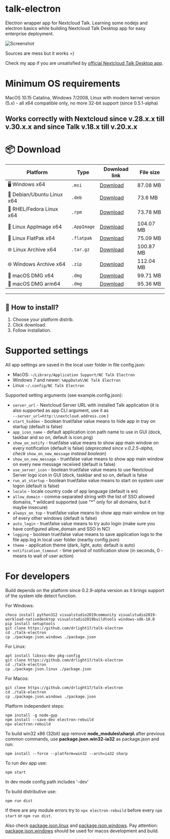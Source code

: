# talk-electron
Electron wrapper app for Nextcloud Talk. Learning some nodejs and electron basics while building Nextcloud Talk Desktop app for easy enterprise deployment.

![Screenshot](https://github.com/user-attachments/assets/2eab2590-9782-4c2f-b4f1-2805c7b4d4b9)


Sources are mess but it works =)

Check my app if you are unsatisfied by [official Nextcloud Talk Desktop app](https://github.com/nextcloud/talk-desktop).

# Minimum OS requirements
MacOS 10.15 Catalina, Windows 7/2008, Linux with modern kernel version (5.x) - all x64 compatible only, no more 32-bit support (since 0.5.1-alpha)

## Works correctly with Nextcloud since v.28.x.x till v.30.x.x and since Talk v.18.x till v.20.x.x

# 📦 Download

| Platform   | Type | Download link                               | File size   |
|-------------|--------------|---------------------------------------------------|----------------|
| 🖥 Windows x64   | `.msi`       | [Download](https://github.com/drlight17/talk-electron/releases/latest/download/NC.Talk.Electron.0.5.1-alpha.msi)   | 87.08 MB          |
| 🐧 Debian/Ubuntu Linux x64    | `.deb`       | [Download](https://github.com/drlight17/talk-electron/releases/latest/download/talk-electron_0.5.1-alpha_amd64.deb)     | 73.6 MB          |
| 🐧 RHEL/Fedora Linux x64    | `.rpm`       | [Download](https://github.com/drlight17/talk-electron/releases/latest/download/talk-electron-0.5.1-alpha.x86_64.rpm)    | 73.78 MB          |
| 🐧 Linux AppImage x64   | `.AppImage`       | [Download](https://github.com/drlight17/talk-electron/releases/latest/download/NC.Talk.Electron-0.5.1-alpha.AppImage)     | 104.07 MB          |
| 🐧 Linux FlatPak x64   | `.flatpak`       | [Download](https://github.com/drlight17/talk-electron/releases/latest/download/NC.Talk.Electron-0.4.1-alpha-x86_64.flatpak)     | 75.09 MB          |
| 🌐 Linux Archive x64      | `.tar.gz`       | [Download](https://github.com/drlight17/talk-electron/releases/latest/download/talk-electron-0.5.1-alpha.tar.gz)      | 100.87 MB          |
| 🌐 Windows Archive x64      | `.zip`       | [Download](https://github.com/drlight17/talk-electron/releases/latest/download/NC.Talk.Electron-0.5.1-alpha-win.zip)       | 112.04 MB          |         |
| 🍎 macOS DMG x64   | `.dmg`       | [Download](https://github.com/drlight17/talk-electron/releases/latest/download/NC.Talk.Electron-0.4.1-alpha.dmg)     | 99.71 MB          |
| 🍎 macOS DMG arm64   | `.dmg`       | [Download](https://github.com/drlight17/talk-electron/releases/latest/download/NC.Talk.Electron-0.5.1-alpha-arm64.dmg)     | 95.36 MB          |


---
## 📂 How to install?
1. Choose your platform distrib.
2. Click download.
3. Follow installation.

# Supported settings
All app settings are saved in the local user folder in file config.json:
- MacOS: `~/Library/Application Support/NC Talk Electron`
- Windows 7 and newer: `%AppData%\NC Talk Electron`
- Linux `~/.config/NC Talk Electron`

Supported setting arguments (see example.config.json):
- `server_url` - Nextcloud Server URL with installed Talk application (it is also supported as app CLI argument, use it as <br />`--server_url=http:\\nextcloud.address.com` )
- `start_hidden` - boolean true\false value means to hide app in tray on startup (default is false)
- `app_icon_name` - default application icon path name to use in GUI (dock, taskbar and so on, default is icon.png)
- `show_on_notify` - true\false value means to show app main window on every notification (default is false) (*deprecated since v.0.2.5-alpha, check* `show_on_new_message` *instead boolean*)
- `show_on_new_message` - true\false value means to show app main window on every new message received (default is false)
- `use_server_icon` - boolean true\false value means to use Nextcloud Server logo icon in GUI (dock, taskbar and so on, default is false
- `run_at_startup` - boolean true\false value means to start on system user logon (default is false)
- `locale` - locale country code of app language (default is en)
- `allow_domain` - comma-separated string with the list of SSO allowed domains, * wildcard supported (use "*" only for all domains, but it maybe insecure)
- `always_on_top` - true\false value means to show app main window on top of every other windows (default is false)
- `auto_login` - true\false value means to try auto login (make sure you have configured allow_domain and SSO in NC)
- `logging` - boolean true\false value means to save application logs to the file app.log in local user folder (nearby config.json)
- `theme` - application theme (dark, light, auto; default is auto)
- `notification_timeout` - time period of notification show (in seconds, 0 - means to wait of user action)

# For developers
Build depends on the platform since 0.2.9-alpha version as it brings support of the system idle detect function.

For Windows:
```
choco install python312 visualstudio2019community visualstudio2019-workload-nativedesktop visualstudio2019buildtools windows-sdk-10.0
pip install setuptools
git clone https://github.com/drlight17/talk-electron
cd ./talk-electron
cp ./package.json.windows ./package.json
```
For Linux:
```
apt install libxss-dev pkg-config
git clone https://github.com/drlight17/talk-electron
cd ./talk-electron
cp ./package.json.linux ./package.json
```
For Macos:
```
git clone https://github.com/drlight17/talk-electron
cd ./talk-electron
cp ./package.json.windows ./package.json
```
Platform independent steps:
```
npm install -g node-gyp
npm install --save-dev electron-rebuild
npx electron-rebuild
```
To build win32 x86 (32bit) app remove **node_modules\sharp\\** after previous common commands, use **package.json.win32-ia32** as package.json and run: 
```
npm install --force --platform=win32 --arch=ia32 sharp
```
To run dev app use:
```
npm start 
```

In dev mode config path includes '-dev'

To build distributive use:
```
npm run dist
```
If there are any module errors try to `npx electron-rebuild` before every `npm start` or `npm run dist`.

Also check [package.json.linux](package.json.linux) and [package.json.windows](package.json.windows). Pay attention: [package.json.windows](package.json.windows) should be used for macos development and build.




